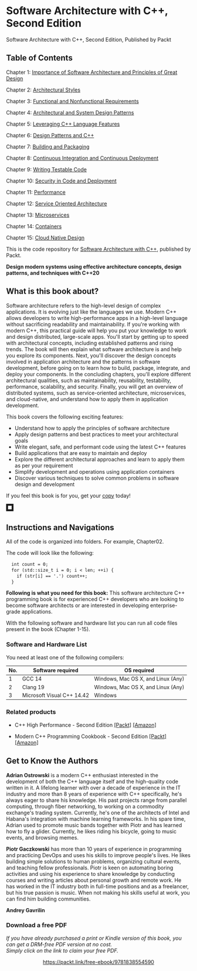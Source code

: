 # Software Architecture with C++, Second Edition

Software Architecture with C++, Second Edition, Published by Packt

## Table of Contents

Chapter 1: [Importance of Software Architecture and Principles of Great
Design](Chapter01)

Chapter 2: [Architectural Styles](Chapter02)

Chapter 3: [Functional and Nonfunctional Requirements](Chapter03)

Chapter 4: [Architectural and System Design Patterns](Chapter04)

Chapter 5: [Leveraging C++ Language Features](Chapter05)

Chapter 6: [Design Patterns and C++](Chapter06)

Chapter 7: [Building and Packaging](Chapter07)

Chapter 8: [Continuous Integration and Continuous Deployment](Chapter08)

Chapter 9: [Writing Testable Code](Chapter09)

Chapter 10: [Security in Code and Deployment](Chapter10)

Chapter 11: [Performance](Chapter11)

Chapter 12: [Service Oriented Architecture](Chapter12)

Chapter 13: [Microservices](Chapter13)

Chapter 14: [Containers](Chapter14)

Chapter 15: [Cloud Native Design](Chapter15)

<a href="https://www.packtpub.com/product/software-architecture-with-c/9781838554590?utm_source=github&utm_medium=repository&utm_campaign=9781786461629"><img src="" alt="" height="256px" align="right"></a>

This is the code repository for [Software Architecture with C++](https://www.packtpub.com/product/software-architecture-with-c/9781838554590?utm_source=github&utm_medium=repository&utm_campaign=9781786461629), published by Packt.

**Design modern systems using effective architecture concepts, design patterns, and techniques with C++20**

## What is this book about?
Software architecture refers to the high-level design of complex applications. It is evolving just like the languages we use. Modern C++ allows developers to write high-performance apps in a high-level language without sacrificing readability and maintainability. If you're working with modern C++, this practical guide will help you put your knowledge to work and design distributed, large-scale apps. You'll start by getting up to speed with architectural concepts, including established patterns and rising trends. The book will then explain what software architecture is and help you explore its components. Next, you'll discover the design concepts involved in application architecture and the patterns in software development, before going on to learn how to build, package, integrate, and deploy your components. In the concluding chapters, you'll explore different architectural qualities, such as maintainability, reusability, testability, performance, scalability, and security. Finally, you will get an overview of distributed systems, such as service-oriented architecture, microservices, and cloud-native, and understand how to apply them in application development.

This book covers the following exciting features:
* Understand how to apply the principles of software architecture
* Apply design patterns and best practices to meet your architectural goals
* Write elegant, safe, and performant code using the latest C++ features
* Build applications that are easy to maintain and deploy
* Explore the different architectural approaches and learn to apply them as per your requirement
* Simplify development and operations using application containers
* Discover various techniques to solve common problems in software design and development

If you feel this book is for you, get your [copy](https://www.amazon.com/dp/1838554599) today!

<a href="https://www.packtpub.com/?utm_source=github&utm_medium=banner&utm_campaign=GitHubBanner"><img src="https://raw.githubusercontent.com/PacktPublishing/GitHub/master/GitHub.png"
alt="https://www.packtpub.com/" border="5" /></a>

## Instructions and Navigations
All of the code is organized into folders. For example, Chapter02.

The code will look like the following:
```
  int count = 0;
  for (std::size_t i = 0; i < len; ++i) {
    if (str[i] == '.') count++;
  }
```

**Following is what you need for this book:**
This software architecture C++ programming book is for experienced C++ developers who are looking to become software architects or are interested in developing enterprise-grade applications.

With the following software and hardware list you can run all code files present in the book (Chapter 1-15).

### Software and Hardware List

You need at least one of the following compilers:

| No. | Software required | OS required |
| --- | ----------------- | ----------- |
|  1  | GCC 14 | Windows, Mac OS X, and Linux (Any) |
|  2  | Clang 19 | Windows, Mac OS X, and Linux (Any) |
|  3  | Microsoft Visual C++ 14.42 | Windows |

### Related products
* C++ High Performance - Second Edition [[Packt]](https://www.packtpub.com/product/c-high-performance-second-edition/9781839216541?utm_source=github&utm_medium=repository&utm_campaign=9781839216541) [[Amazon]](https://www.amazon.com/dp/1839216549)

* Modern C++ Programming Cookbook - Second Edition [[Packt]](https://www.packtpub.com/product/modern-c-programming-cookbook-second-edition/9781800208988?utm_source=github&utm_medium=repository&utm_campaign=9781800208988) [[Amazon]](https://www.amazon.com/dp/B08GM9KKMR)

## Get to Know the Authors
**Adrian Ostrowski**
is a modern C++ enthusiast interested in the development of both the C++ language itself and the high-quality code written in it. A lifelong learner with over a decade of experience in the IT industry and more than 8 years of experience with C++ specifically, he's always eager to share his knowledge. His past projects range from parallel computing, through fiber networking, to working on a commodity exchange's trading system. Currently, he's one of the architects of Intel and Habana's integration with machine learning frameworks.
In his spare time, Adrian used to promote music bands together with Piotr and has learned how to fly a glider. Currently, he likes riding his bicycle, going to music events, and browsing memes.

**Piotr Gaczkowski**
has more than 10 years of experience in programming and practicing DevOps and uses his skills to improve people's lives. He likes building simple solutions to human problems, organizing cultural events, and teaching fellow professionals. Piotr is keen on automating boring activities and using his experience to share knowledge by conducting courses and writing articles about personal growth and remote work.
He has worked in the IT industry both in full-time positions and as a freelancer, but his true passion is music. When not making his skills useful at work, you can find him building communities.

**Andrey Gavrilin**

### Download a free PDF

<i>If you have already purchased a print or Kindle version of this book, you can get a DRM-free PDF version at no cost.<br>Simply click on the link to claim your free PDF.</i>
<p align="center"> <a href="https://packt.link/free-ebook/9781838554590">https://packt.link/free-ebook/9781838554590 </a> </p>
